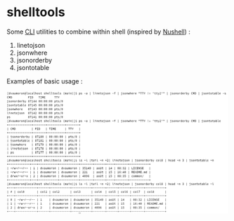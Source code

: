 # shelltools

Some [CLI](https://en.wikipedia.org/wiki/Command-line_interface) utilities to combine within shell (inspired by [Nushell](https://www.nushell.sh/)) :

1. linetojson
2. jsonwhere
3. jsonorderby
4. jsontotable

Examples of basic usage :

<img src="https://raw.githubusercontent.com/dvaumoron/shelltools/main/screenshot/shelltools-screenshot.png">
